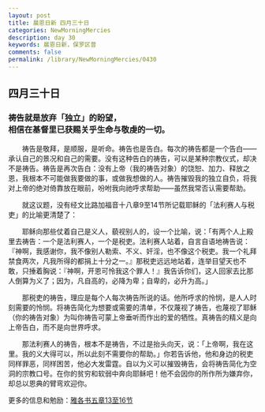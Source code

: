 ```yaml
---
layout: post
title: 晨恩日新 四月三十日
categories: NewMorningMercies
description: day 30
keywords: 晨恩日新，保罗区普
comments: false
permalink: /library/NewMorningMercies/0430
---
```


## 四月三十日

### 祷告就是放弃「独立」的盼望， <br> 相信在基督里已获赐关乎生命与敬虔的一切。

&emsp;&emsp;祷告是敬拜，是顺服，是听命。祷告也是告白。每次的祷告都是一个告白——承认自己的景况和自己的需要。没有这种告白的祷告，可以是某种宗教仪式，却决不是祷告。祷告是再次告白：没有上帝（我的祷告对象）的饶恕、加力、释放之恩，我根本不可能做我要做的事，或做我想做的人。祷告摧毁我的独立自负，将我对上帝的绝对倚靠放在眼前，吩咐我向祂呼求帮助——虽然我常否认需要帮助。

&emsp;&emsp;就这议题，没有经文比路加福音十八章9至14节所记载耶稣的「法利赛人与税吏」的比喻更清楚了：

&emsp;&emsp;耶稣向那些仗着自己是义人，藐视别人的，设一个比喻，说：「有两个人上殿里去祷告：一个是法利赛人，一个是税吏。法利赛人站着，自言自语地祷告说：『神啊，我感谢你，我不像别人勒索、不义、奸淫，也不像这个税吏。我一个礼拜禁食两次，凡我所得的都捐上十分之一。』那税吏远远地站着，连举目望天也不敢，只捶着胸说：『神啊，开恩可怜我这个罪人！』我告诉你们，这人回家去比那人倒算为义了；因为，凡自高的，必降为卑；自卑的，必升为高。」

&emsp;&emsp;那税吏的祷告，理应是每个人每次祷告所说的话。他所呼求的怜悯，是人人时刻需要的怜悯。将祷告简化为想要或需要的清单，不仅蔑视了祷告，也蔑视了耶稣（你的祷告对象）为叫你祷告可蒙上帝垂听而作出的爱的牺性。真祷告的精义是向上帝告白，而不是向世界呼求。

&emsp;&emsp;那法利赛人的祷告，根本不是祷告，不过是抬头向天，说：「上帝啊，我在这里。我的义大得可以，所以此刻不需要你的帮助。」你若告诉他，他和身边的税吏同样罪恶，同样困苦，他必大发雷霆。自以为义可以摧毁祷告，会将祷告简化为空洞的宗教口号。在你的贫穷和软弱中奔向耶稣吧！他不会因你的所作所为嫌弃你，却总以恩典的臂弯欢迎你。

更多的信息和勉励：[雅各书五章13至16节]()